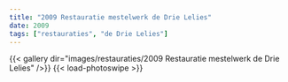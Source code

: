 ```yaml
---
title: "2009 Restauratie mestelwerk de Drie Lelies"
date: 2009
tags: ["restauraties", "de Drie Lelies"]
---
```


{{< gallery dir="images/restauraties/2009 Restauratie mestelwerk de Drie Lelies" />}}
{{< load-photoswipe >}}